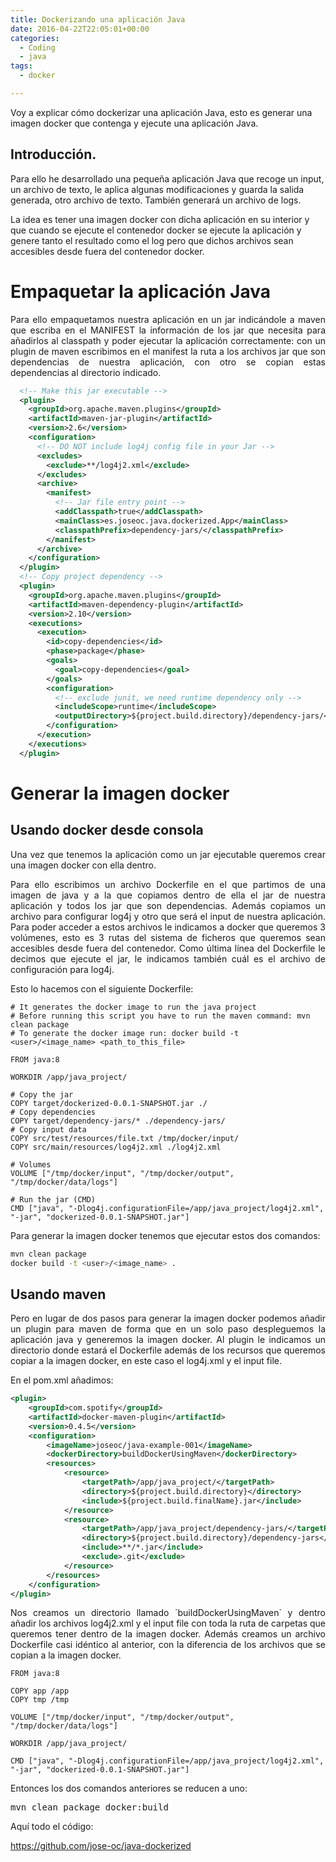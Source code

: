```yaml
---
title: Dockerizando una aplicación Java
date: 2016-04-22T22:05:01+00:00
categories:
  - Coding
  - java
tags:
  - docker

---
```

Voy a explicar cómo dockerizar una aplicación Java, esto es generar una imagen docker que contenga y ejecute una aplicación Java.

<!-- more -->

## Introducción.

Para ello he desarrollado una pequeña aplicación Java que recoge un input, un archivo de texto, le aplica algunas modificaciones y guarda la salida generada, otro archivo de texto. También generará un archivo de logs.

La idea es tener una imagen docker con dicha aplicación en su interior y que cuando se ejecute el contenedor docker se ejecute la aplicación y genere tanto el resultado como el log pero que dichos archivos sean accesibles desde fuera del contenedor docker.

<h1 style="text-align: justify">
  Empaquetar la aplicación Java
</h1>

<p style="text-align: justify">
  Para ello empaquetamos nuestra aplicación en un jar indicándole a maven que escriba en el MANIFEST la información de los jar que necesita para añadirlos al classpath y poder ejecutar la aplicación correctamente: con un plugin de maven escribimos en el manifest la ruta a los archivos jar que son dependencias de nuestra aplicación, con otro se copian estas dependencias al directorio indicado.
</p>

```xml
  <!-- Make this jar executable -->
  <plugin>
    <groupId>org.apache.maven.plugins</groupId>
    <artifactId>maven-jar-plugin</artifactId>
    <version>2.6</version>
    <configuration>
      <!-- DO NOT include log4j config file in your Jar -->
      <excludes>
        <exclude>**/log4j2.xml</exclude>
      </excludes>
      <archive>
        <manifest>
          <!-- Jar file entry point -->
          <addClasspath>true</addClasspath>
          <mainClass>es.joseoc.java.dockerized.App</mainClass>
          <classpathPrefix>dependency-jars/</classpathPrefix>
        </manifest>
      </archive>
    </configuration>
  </plugin>
  <!-- Copy project dependency -->
  <plugin>
    <groupId>org.apache.maven.plugins</groupId>
    <artifactId>maven-dependency-plugin</artifactId>
    <version>2.10</version>
    <executions>
      <execution>
        <id>copy-dependencies</id>
        <phase>package</phase>
        <goals>
          <goal>copy-dependencies</goal>
        </goals>
        <configuration>
          <!-- exclude junit, we need runtime dependency only -->
          <includeScope>runtime</includeScope>
          <outputDirectory>${project.build.directory}/dependency-jars/</outputDirectory>
        </configuration>
      </execution>
    </executions>
  </plugin>
```

<h1 style="text-align: justify">
  Generar la imagen docker
</h1>

## Usando docker desde consola

<p style="text-align: justify">
  Una vez que tenemos la aplicación como un jar ejecutable queremos crear una imagen docker con ella dentro.
</p>

<p style="text-align: justify">
  Para ello escribimos un archivo Dockerfile en el que partimos de una imagen de java y a la que copiamos dentro de ella el jar de nuestra aplicación y todos los jar que son dependencias. Además copiamos un archivo para configurar log4j y otro que será el input de nuestra aplicación. Para poder acceder a estos archivos le indicamos a docker que queremos 3 volúmenes, esto es 3 rutas del sistema de ficheros que queremos sean accesibles desde fuera del contenedor. Como última línea del Dockerfile le decimos que ejecute el jar, le indicamos también cuál es el archivo de configuración para log4j.
</p>

<p style="text-align: justify">
  Esto lo hacemos con el siguiente Dockerfile:
</p>

```docker
# It generates the docker image to run the java project
# Before running this script you have to run the maven command: mvn clean package
# To generate the docker image run: docker build -t <user>/<image_name> <path_to_this_file>

FROM java:8

WORKDIR /app/java_project/

# Copy the jar
COPY target/dockerized-0.0.1-SNAPSHOT.jar ./
# Copy dependencies
COPY target/dependency-jars/* ./dependency-jars/
# Copy input data
COPY src/test/resources/file.txt /tmp/docker/input/
COPY src/main/resources/log4j2.xml ./log4j2.xml

# Volumes
VOLUME ["/tmp/docker/input", "/tmp/docker/output", "/tmp/docker/data/logs"]

# Run the jar (CMD)
CMD ["java", "-Dlog4j.configurationFile=/app/java_project/log4j2.xml", "-jar", "dockerized-0.0.1-SNAPSHOT.jar"]
```

<p style="text-align: justify">
  Para generar la imagen docker tenemos que ejecutar estos dos comandos:
</p>

```bash
mvn clean package
docker build -t <user>/<image_name> .
```

<h2 style="text-align: justify">
  Usando maven
</h2>

<p style="text-align: justify">
  Pero en lugar de dos pasos para generar la imagen docker podemos añadir un plugin para maven de forma que en un solo paso despleguemos la aplicación java y generemos la imagen docker. Al plugin le indicamos un directorio donde estará el Dockerfile además de los recursos que queremos copiar a la imagen docker, en este caso el log4j.xml y el input file.
</p>

<p style="text-align: justify">
  En el pom.xml añadimos:
</p>

```xml
<plugin>
    <groupId>com.spotify</groupId>
    <artifactId>docker-maven-plugin</artifactId>
    <version>0.4.5</version>
    <configuration>
        <imageName>joseoc/java-example-001</imageName>
        <dockerDirectory>buildDockerUsingMaven</dockerDirectory>
        <resources>
            <resource>
                <targetPath>/app/java_project/</targetPath>
                <directory>${project.build.directory}</directory>
                <include>${project.build.finalName}.jar</include>
            </resource>
            <resource>
                <targetPath>/app/java_project/dependency-jars/</targetPath>
                <directory>${project.build.directory}/dependency-jars</directory>
                <include>**/*.jar</include>
                <exclude>.git</exclude>
            </resource>
        </resources>
    </configuration>
</plugin>
```

<p style="text-align: justify">
  Nos creamos un directorio llamado `buildDockerUsingMaven` y dentro añadir los archivos log4j2.xml y el input file con toda la ruta de carpetas que queremos tener dentro de la imagen docker. Además creamos un archivo Dockerfile casi idéntico al anterior, con la diferencia de los archivos que se copian a la imagen docker.
</p>

```docker
FROM java:8

COPY app /app
COPY tmp /tmp

VOLUME ["/tmp/docker/input", "/tmp/docker/output", "/tmp/docker/data/logs"]

WORKDIR /app/java_project/

CMD ["java", "-Dlog4j.configurationFile=/app/java_project/log4j2.xml", "-jar", "dockerized-0.0.1-SNAPSHOT.jar"]
```

<p style="text-align: justify">
  Entonces los dos comandos anteriores se reducen a uno:
</p>

<pre class="lang:default decode:true ">mvn clean package docker:build</pre>

<p style="text-align: justify">
  Aquí todo el código:
</p>

<https://github.com/jose-oc/java-dockerized>
